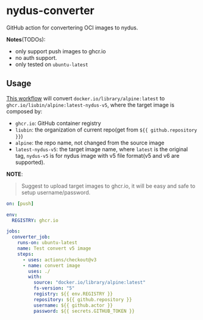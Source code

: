 # nydus-converter

GitHub action for convertering OCI images to nydus.

**Notes**(TODOs):

- only support push images to ghcr.io
- no auth support.
- only tested on `ubuntu-latest`

## Usage

[This workflow](examples/on-push.yaml) will convert `docker.io/library/alpine:latest` to `ghcr.io/liubin/alpine:latest-nydus-v5`, where the target image is composed by:

- `ghcr.io`: GitHub container registry
- `liubin`: the organization of current repo(get from `${{ github.repository }}`)
- `alpine`: the repo name, not changed from the source image
- `latest-nydus-v5`: the target image name, where `latest` is the original tag, `nydus-v5` is for nydus image with v5 file format(v5 and v6 are supported).

**NOTE**:
> Suggest to upload target images to ghcr.io, it will be easy and safe to setup username/password.

```yaml
on: [push]

env:
  REGISTRY: ghcr.io

jobs:
  converter_job:
    runs-on: ubuntu-latest
    name: Test convert v5 image
    steps:
      - uses: actions/checkout@v3
      - name: convert image
        uses: ./
        with:
          source: "docker.io/library/alpine:latest"
          fs-version: "5"
          registry: ${{ env.REGISTRY }}
          repository: ${{ github.repository }}
          username: ${{ github.actor }}
          password: ${{ secrets.GITHUB_TOKEN }}
```
